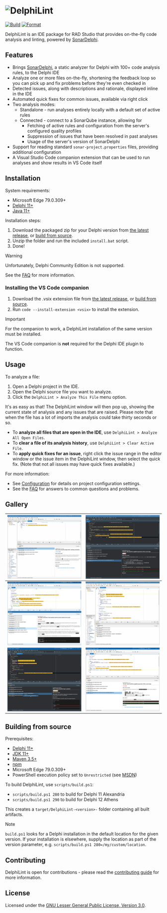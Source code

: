 <h1 id="delphilint">
  <picture>
    <source media="(prefers-color-scheme: dark)" srcset="docs/images/delphilint-title-dark.png">
    <source media="(prefers-color-scheme: light)" srcset="docs/images/delphilint-title-light.png">
    <img alt="DelphiLint" src="docs/images/delphilint-title-dark.png"/>
  </picture>
</h1>

[![Build](https://github.com/integrated-application-development/delphilint/actions/workflows/build.yml/badge.svg)](https://github.com/integrated-application-development/delphilint/actions/workflows/build.yml) [![Format](https://github.com/integrated-application-development/delphilint/actions/workflows/format.yml/badge.svg)](https://github.com/integrated-application-development/delphilint/actions/workflows/format.yml)

DelphiLint is an IDE package for RAD Studio that provides on-the-fly code analysis and linting, powered by
[SonarDelphi](https://github.com/integrated-application-development/sonar-delphi).

## Features

* Brings [SonarDelphi](https://github.com/integrated-application-development/sonar-delphi),
  a static analyzer for Delphi with 100+ code analysis rules, to the Delphi IDE
* Analyze one or more files on-the-fly, shortening the feedback loop so you can pick up and fix problems before they're even checked in
* Detected issues, along with descriptions and rationale, displayed inline in the IDE
* Automated quick fixes for common issues, available via right click
* Two analysis modes:
   * Standalone - run analyses entirely locally with a default set of active rules
   * Connected - connect to a SonarQube instance, allowing for
      * Fetching of active rules and configuration from the server's configured quality profiles
      * Suppression of issues that have been resolved in past analyses
      * Usage of the server's version of SonarDelphi
* Support for reading standard `sonar-project.properties` files, providing additional configuration
* A Visual Studio Code companion extension that can be used to run analyses and show results in VS Code itself

## Installation

System requirements:

* Microsoft Edge 79.0.309+
* [Delphi 11+](https://www.embarcadero.com/products/delphi)
* [Java 11+](https://adoptium.net/temurin/releases/?package=jre&version=17)

Installation steps:

1. Download the packaged zip for your Delphi version from [the latest release](https://github.com/integrated-application-development/delphilint/releases/latest), or [build from source](#building-from-source).
2. Unzip the folder and run the included `install.bat` script.
3. Done!

> [!WARNING]
> Unfortunately, Delphi Community Edition is not supported.
>
> See the [FAQ](docs/FAQ.md) for more information.

### Installing the VS Code companion

1. Download the .vsix extension file from [the latest release](https://github.com/integrated-application-development/delphilint/releases/latest),
   or [build from source](#building-the-vs-code-companion).
2. Run `code --install-extension <vsix>` to install the extension.

> [!IMPORTANT]
> For the companion to work, a DelphiLint installation of the same version must be installed.
>
> The VS Code companion is **not** required for the Delphi IDE plugin to function.

## Usage

To analyze a file:

1. Open a Delphi project in the IDE.
2. Open the Delphi source file you want to analyze.
3. Click the `DelphiLint > Analyze This File` menu option.

It's as easy as that! The DelphiLint window will then pop up, showing the current state of analysis and any issues
that are raised. Please note that when the file has a lot of imports the analysis could take thirty seconds or so.

* To **analyze all files that are open in the IDE**, use `DelphiLint > Analyze All Open Files`.
* To **clear a file of its analysis history**, use `DelphiLint > Clear Active File`.
* To **apply quick fixes for an issue**, right click the issue range in the editor window or the issue item in the
DelphiLint window, then select the quick fix. (Note that not all issues may have quick fixes available.)

For more information:

* See [Configuration](docs/CONFIGURATION.md) for details on project configuration settings.
* See the [FAQ](docs/FAQ.md) for answers to common questions and problems.

## Gallery

| ![](docs/images/multi_file_issues.gif) | ![](docs/images/gallery-code-view-dark.png) |
| ----- | ----- |
| ![](docs/images/gallery-code-view-light.png) | ![](docs/images/fix_issues.gif) |
| ![](docs/images/gallery-quick-fix.png) | ![](docs/images/gallery-code-view-mountain-mist.png) |

## Building from source

Prerequisites:

* [Delphi 11+](https://www.embarcadero.com/products/delphi)
* [JDK 11+](https://adoptium.net/temurin/releases/?package=jdk&version=17)
* [Maven 3.5+](https://maven.apache.org/)
* [npm](https://www.npmjs.com/)
* Microsoft Edge 79.0.309+
* PowerShell execution policy set to `Unrestricted` (see [MSDN](https://learn.microsoft.com/en-us/powershell/module/microsoft.powershell.core/about/about_scripts?view=powershell-7.4#how-to-run-a-script))

To build DelphiLint, use `scripts/build.ps1`:

* `scripts/build.ps1 280` to build for Delphi 11 Alexandria
* `scripts/build.ps1 290` to build for Delphi 12 Athens

This creates a `target/DelphiLint-<version>-` folder containing all built artifacts.

> [!NOTE]
> `build.ps1` looks for a Delphi installation in the default location for the given version.
> If your installation is elsewhere, supply the location as part of the version parameter, e.g.
> `scripts/build.ps1 280=/my/custom/location`.

## Contributing

DelphiLint is open for contributions - please read the [contributing guide](docs/CONTRIBUTING.md) for more information.

## License

Licensed under the [GNU Lesser General Public License, Version 3.0](http://www.gnu.org/licenses/lgpl.txt).

